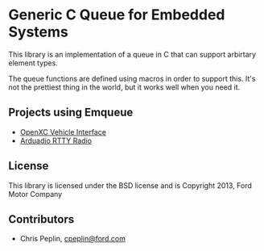 Generic C Queue for Embedded Systems
====================================

This library is an implementation of a queue in C that can support arbirtary
element types.

The queue functions are defined using macros in order to support this. It's not
the prettiest thing in the world, but it works well when you need it.

## Projects using Emqueue

* [OpenXC Vehicle Interface](https://github.com/openxc/vi-firmware)
* [Arduadio RTTY Radio](https://github.com/peplin/arduadio)

## License

This library is licensed under the BSD license and is Copyright 2013,
Ford Motor Company

## Contributors

* Chris Peplin, cpeplin@ford.com
